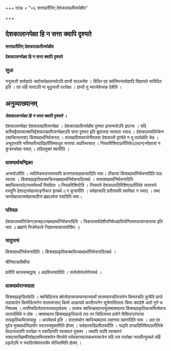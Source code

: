 +++
title = "०६ सत्ताप्रतीतिर् देशकालप्रतीत्यपेक्षैव"

+++


## देशकालानपेक्षा हि न सत्ता क्वापि दृश्यते

**सत्ताप्रतीतिर् देशकालप्रतीत्यपेक्षैव**

**देशकालानपेक्षा हि न सत्ता क्वापि दृश्यते**

### **सुधा**

ननूत्पत्तौ सार्वज्ञादेः सर्वासापेक्षताभावेऽपि ज्ञप्तौ साऽस्त्येव । विदित एव सर्वस्मिन्सार्वज्ञादि विज्ञायते नाविदित इति । एवं तर्हि सत्ताऽपि मा भूदुत्पत्तौ परापेक्षा । ज्ञप्तौ तु भवत्येवेत्याह देशेति ।

## **अनुव्याख्यानम्**

***देशकालानपेक्षा हि न सत्ता क्वापि दृश्यते ।***

देशकालानपेक्षा देशकालप्रतीत्यनपेक्षा । देशकालप्रतीत्यपेक्षैव दृश्यत इत्यन्वयोऽपि द्रष्टव्यः । यदि कश्चिद्वैयात्यात्क्वचिद्देशकालप्रतीत्यनपेक्षाऽपि सत्ता दृश्यत इति ब्रूयात्तदा व्याघातः स्यात् । देशकालव्यतिरेकेण (क्वचित्सत्ताश) किंशब्दार्थानिर्वचनात् । सत्ताप्रतीताववर्जनीयतया देशकालौ दृश्येते न तु तदपेक्षेति चेन्न । अभूद्भवति भविष्यतीत्यादिप्रतीतिमवधूय सत्ताया अप्रतिभासात् । नियतविशिष्टप्रतीतिकेऽ(तदन)नपेक्षायां न कुत्राप्यपेक्षा स्यात् । तदिदमुक्तं क्वापीति ।

### **वाक्यार्थचन्द्रिका**

अन्वयोऽपीति । व्यतिरेकवदन्वयस्यापि कारणताग्राहकत्वादिति भावः। टीकायां किंशब्दार्थानिर्वचनादिति पाठः स्वरसः । किंशब्दप्रकृतिकक्वचित्तच्छब्दार्थानिर्वचनादित्यर्थः । सत्ताशब्दार्थानिर्वचनादिति क्वाचित्कपाठेऽप्ययमेवार्थो विवक्षितः ॥ नियतविशिष्टेति । नियमतो देशकालादिविशिष्टप्रतीतिके सत्तारूपे वस्तुनि देशाद्यनपेक्षत्वाङ्गीकार इत्यर्थः॥ न कुत्रापीति । सर्वज्ञत्वादि प्रतीतावपि सर्वापेक्षा न स्यात् । तथा चानपेक्षत्वात्सर्वज्ञत्वादीनां ब्रह्मधर्मता स्यादिति भावः।

### **परिमल**

देशकालव्यतिरेकेण(सच्छ)तच्छब्दार्थानिर्वचनादिति । त्रिकालसर्वदेशीयनिषेधाप्रतियोगित्वरूपत्वात्सत्ताया इति भावः ॥ ब्रह्मणो निर्धर्मकत्वे जिज्ञास्यत्वाभावोक्तिः ॥

### **यादुपत्यं**

किंशब्दार्थानिर्वचनादिति । किंशब्दप्रकृतिकक्वचिच्चब्दार्थानिर्वचनादित्यर्थः ।

श्रीनिवासतीर्थीया

प्रतीतिं कालसम्बद्धाम् ॥ अप्रतिभासादिति । सत्तेत्येवंरूपेणेत्यर्थः ।

### **वाक्यार्थरत्नमाला**

किंशब्दप्रकृतितकेति । क्वचिदित्यत्र क्वेत्येतत्सप्तम्यन्तात्स्वार्थे सप्तम्यास्त्रलित्यनेन किमस्त्रलि कुत्रेति प्राप्ते तदपवादेन किमोदित्यनेन सप्तम्यंन्तात् किमो अत्प्रत्यये कातीत्यनेन सूत्रेणातिपरतः किमः क्वादेशे अतो गुणे च निष्पन्नम् । ततश्चिदित्येतदनास्थाद्यर्थकम् । ततश्च क्वचिच्छब्दान्तर्भूतक्वशब्दस्य किंशब्दप्रकृतिकत्वमित्येवात्र तात्पर्यमिति न दोषः । क्वशब्दस्य किंशब्दप्रकृतिकत्वे ततः परं चिदित्यस्य प्रयोगे विशिष्टपरंपरया तत्प्रकृतिकमित्यप्याहुः । अयमेवार्थ इति । सत्ताशब्देन क्वचिच्छब्दस्य लक्षणया ग्रहणादिति भावः । अत एव पूर्वत्र मुख्यार्थाभिप्रायेण स्वारस्यमुक्तमिति ज्ञेयम् । सर्वज्ञत्वादिप्रतीतावपीति । यद्यपि दण्डादिविशिष्टप्रतीतिके देवदत्तादावपि परापेक्षा न स्यादित्यपि व्याख्यातं युक्तम् । तथापि तदपि व्याख्यानं स्पष्टत्वाच्छिष्यैरेवोह्यतामित्याशयेन विपर्यये पर्यवसानफलकथनव्याजेन यदि तत्र परापेक्षा नास्तीत्युच्यते तर्हि प्रकृतेऽपि न स्यादित्येवंपरतयैव योजितमिति ज्ञेयम् ।

